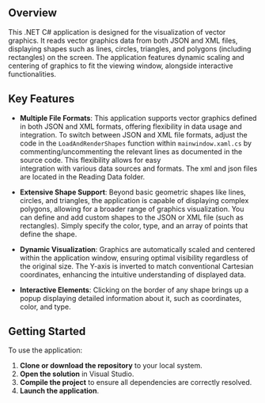 ## Overview

This .NET C# application is designed for the visualization of vector graphics. It reads vector graphics data from both JSON and XML files, displaying shapes such as lines, circles, triangles, and polygons (including rectangles) on the screen. The application features dynamic scaling and centering of graphics to fit the viewing window, alongside interactive functionalities.
## Key Features

- **Multiple File Formats**: This application supports vector graphics defined in both JSON and XML formats, offering flexibility in data usage and integration.
To switch between JSON and XML file formats, adjust the code in the `LoadAndRenderShapes` function within `mainwindow.xaml.cs` by commenting/uncommenting the relevant lines as documented in the source code. This flexibility allows for easy   
integration with various data sources and formats.
The xml and json files are located in the Reading Data folder.
  
- **Extensive Shape Support**: Beyond basic geometric shapes like lines, circles, and triangles, the application is capable of displaying complex polygons, allowing for a broader range of graphics visualization. You can define and add custom shapes to the JSON or XML file (such as rectangles). Simply specify the color, type, and an array of points that define the shape.
- **Dynamic Visualization**: Graphics are automatically scaled and centered within the application window, ensuring optimal visibility regardless of the original size. The Y-axis is inverted to match conventional Cartesian coordinates, enhancing the intuitive understanding of displayed data.
- **Interactive Elements**: Clicking on the border of any shape brings up a popup displaying detailed information about it, such as coordinates, color, and type. 
## Getting Started

To use the application:

1. **Clone or download the repository** to your local system.
2. **Open the solution** in Visual Studio.
3. **Compile the project** to ensure all dependencies are correctly resolved.
4. **Launch the application**.


